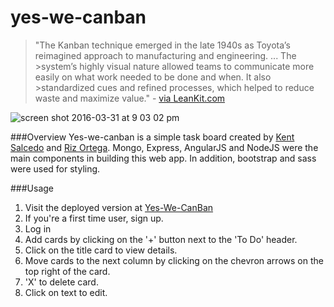 # yes-we-canban

>"The Kanban technique emerged in the late 1940s as Toyota’s reimagined approach to manufacturing and engineering. ... The >system’s highly visual nature allowed teams to communicate more easily on what work needed to be done and when. It also >standardized cues and refined processes, which helped to reduce waste and maximize value." - [via LeanKit.com](http://leankit.com/learn/kanban/kanban-board/)

![screen shot 2016-03-31 at 9 03 02 pm](https://cloud.githubusercontent.com/assets/14135082/14200686/40d09cae-f788-11e5-9bc5-cb63a9126191.png)

###Overview 
Yes-we-canban is a simple task board created by [Kent Salcedo](https://github.com/kentsalcedo) and [Riz Ortega](https://github.com/rizort218). Mongo, Express, AngularJS and NodeJS were the main components in building this web app. In addition, bootstrap and sass were used for styling.

###Usage
1. Visit the deployed version at [Yes-We-CanBan](https://floating-island-78430.herokuapp.com/)
2. If you're a first time user, sign up.
3. Log in
4. Add cards by clicking on the '+' button next to the 'To Do' header.
5. Click on the title card to view details.
5. Move cards to the next column by clicking on the chevron arrows on the top right of the card.
6. 'X' to delete card.
7. Click on text to edit.
